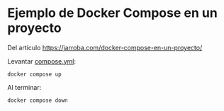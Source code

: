 # Ejemplo de Docker Compose en un proyecto

Del artículo https://jarroba.com/docker-compose-en-un-proyecto/

Levantar [compose.yml](compose.yaml):
````shell
docker compose up
````

Al terminar:
````shell
docker compose down
````